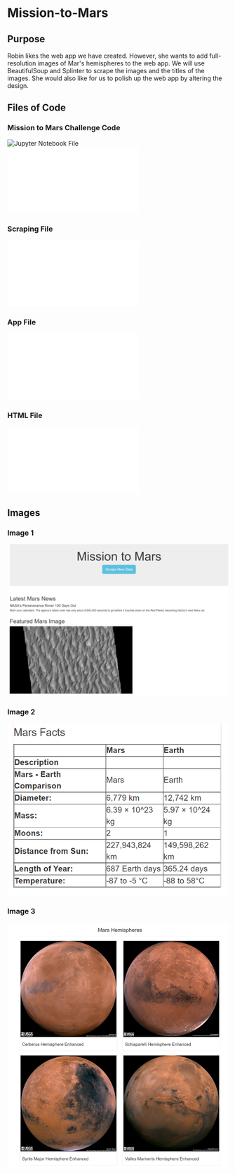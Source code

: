 # Mission-to-Mars
## Purpose
Robin likes the web app we have created. However, she wants to add full-resolution images of Mar's hemispheres to the web app. We will use BeautifulSoup and Splinter to scrape the images and the titles of the images. She would also like for us to polish up the web app by altering the design.
## Files of Code
### Mission to Mars Challenge Code
![Jupyter Notebook File](Mission_to_Mars_Challenge.ipynb)\
![Python File](Mission_to_Mars_Challenge.py)
### Scraping File
![Scraping](scraping.py)
### App File
![app.py](app.py)
### HTML File 
![index.html](templates/index.html)
## Images
### Image 1
![Image 1](Images/Picture1.PNG)
### Image 2
![Image 2](Images/Picture2.PNG)
### Image 3
![Image 3](Images/Picture3.PNG)

